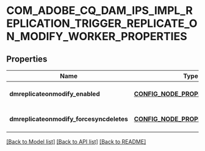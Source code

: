 # COM_ADOBE_CQ_DAM_IPS_IMPL_REPLICATION_TRIGGER_REPLICATE_ON_MODIFY_WORKER_PROPERTIES

## Properties
Name | Type | Description | Notes
------------ | ------------- | ------------- | -------------
**dmreplicateonmodify_enabled** | [**CONFIG_NODE_PROPERTY_BOOLEAN**](configNodePropertyBoolean.md) |  | [optional] [default to null]
**dmreplicateonmodify_forcesyncdeletes** | [**CONFIG_NODE_PROPERTY_BOOLEAN**](configNodePropertyBoolean.md) |  | [optional] [default to null]

[[Back to Model list]](../README.md#documentation-for-models) [[Back to API list]](../README.md#documentation-for-api-endpoints) [[Back to README]](../README.md)


